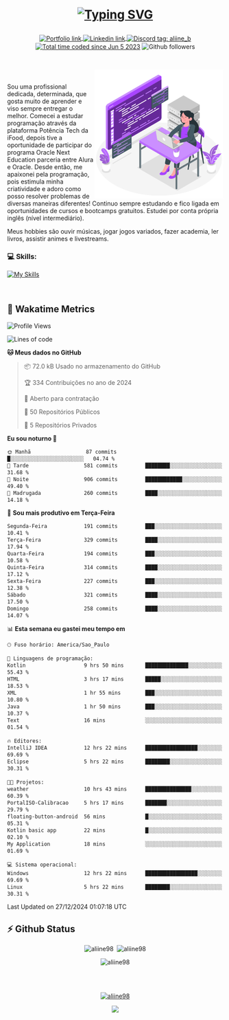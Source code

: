 # <p align = "center"><a href="https://git.io/typing-svg"><img src="https://readme-typing-svg.demolab.com?font=Space+Mono&size=28&pause=1000&duration=4000&color=8E58F7&vCenter=true&width=500&lines=%E2%9C%A8+Ol%C3%A1%2C+sou+Aline+Bevilacqua;%E2%9C%A8+Desenvolvedora+Web!" alt="Typing SVG" /></a></p>

<p align = "center">
    <a href="https://aliine98.github.io" target="_blank">
        <img alt="Portfolio link" align="center" src = "https://img.shields.io/badge/portfolio-8A2BE2?style=for-the-badge">
    </a>
    <a href="https://www.linkedin.com/in/aline-bevilacqua/" target="_blank">
        <img alt="Linkedin link" align="center" src = "https://img.shields.io/badge/LinkedIn-0077B5?style=for-the-badge&logo=linkedin&logoColor=white">
    </a>
    <a href="https://discord.com/" target="_blank">
        <img alt="Discord tag: aliine_b" align="center" src="https://img.shields.io/badge/-aliine__b-5865f2?style=flat-square&logo=Discord&logoColor=FFF" height="28">
    </a>
    <a href="https://wakatime.com/@aliine"><img src="https://wakatime.com/badge/user/d705bdc6-1244-4026-9380-8de8c1599f8d.svg?style=for-the-badge" alt="Total time coded since Jun 5 2023" align="center"/></a>
    <img alt="Github followers" align="center" src="https://img.shields.io/github/followers/Aliine98?style=for-the-badge&color=bf0f47&logo=github&logoColor=white">
</p><br>

<a href="https://storyset.com/"><img src="./assets/coding-amico.svg" width="300" align="right"></a>

<div align="left">
<br>

Sou uma profissional dedicada, determinada, que gosta muito de aprender e viso sempre entregar o melhor. Comecei a estudar programação através da plataforma Potência Tech da iFood, depois tive a oportunidade de participar do programa Oracle Next Education parceria entre Alura e Oracle. Desde então, me apaixonei pela programação, pois estimula minha criatividade e adoro como posso resolver problemas de diversas maneiras diferentes! Continuo sempre estudando e fico ligada em oportunidades de cursos e bootcamps gratuitos.
Estudei por conta própria inglês (nível intermediário).

Meus hobbies são ouvir músicas, jogar jogos variados, fazer academia, ler livros, assistir animes e livestreams.

### 💻 Skills:
[![My Skills](https://skillicons.dev/icons?i=html,css,js,java,tailwind,mysql,hibernate,ts,nuxt,angular,next,firebase,express,mongo&perline=5)](https://skillicons.dev)
</div>
<br>

## 🚀 Wakatime Metrics

<!--START_SECTION:waka-->
![Profile Views](http://img.shields.io/badge/Visualizac%C3%B5es%20do%20perfil-0-blue)

![Lines of code](https://img.shields.io/badge/Desde%20o%20Hello%20World%20eu%20escrevi-385.2%20thousand%20linhas%20de%20c%C3%B3digo-blue)

**🐱 Meus dados no GitHub** 

> 📦 72.0 kB Usado no armazenamento do GitHub 
 > 
> 🏆 334 Contribuições no ano de 2024
 > 
> 💼 Aberto para contratação
 > 
> 📜 50 Repositórios Públicos 
 > 
> 🔑 5 Repositórios Privados 
 > 
**Eu sou noturno 🦉** 

```text
🌞 Manhã                  87 commits          █░░░░░░░░░░░░░░░░░░░░░░░░   04.74 % 
🌆 Tarde                  581 commits         ████████░░░░░░░░░░░░░░░░░   31.68 % 
🌃 Noite                  906 commits         ████████████░░░░░░░░░░░░░   49.40 % 
🌙 Madrugada              260 commits         ████░░░░░░░░░░░░░░░░░░░░░   14.18 % 
```
📅 **Sou mais produtivo em Terça-Feira** 

```text
Segunda-Feira            191 commits         ███░░░░░░░░░░░░░░░░░░░░░░   10.41 % 
Terça-Feira              329 commits         ████░░░░░░░░░░░░░░░░░░░░░   17.94 % 
Quarta-Feira             194 commits         ███░░░░░░░░░░░░░░░░░░░░░░   10.58 % 
Quinta-Feira             314 commits         ████░░░░░░░░░░░░░░░░░░░░░   17.12 % 
Sexta-Feira              227 commits         ███░░░░░░░░░░░░░░░░░░░░░░   12.38 % 
Sábado                   321 commits         ████░░░░░░░░░░░░░░░░░░░░░   17.50 % 
Domingo                  258 commits         ████░░░░░░░░░░░░░░░░░░░░░   14.07 % 
```


📊 **Esta semana eu gastei meu tempo em** 

```text
🕑︎ Fuso horário: America/Sao_Paulo

💬 Linguagens de programação: 
Kotlin                   9 hrs 50 mins       ██████████████░░░░░░░░░░░   55.43 % 
HTML                     3 hrs 17 mins       █████░░░░░░░░░░░░░░░░░░░░   18.53 % 
XML                      1 hr 55 mins        ███░░░░░░░░░░░░░░░░░░░░░░   10.80 % 
Java                     1 hr 50 mins        ███░░░░░░░░░░░░░░░░░░░░░░   10.37 % 
Text                     16 mins             ░░░░░░░░░░░░░░░░░░░░░░░░░   01.54 % 

🔥 Editores: 
IntelliJ IDEA            12 hrs 22 mins      █████████████████░░░░░░░░   69.69 % 
Eclipse                  5 hrs 22 mins       ████████░░░░░░░░░░░░░░░░░   30.31 % 

🐱‍💻 Projetos: 
weather                  10 hrs 43 mins      ███████████████░░░░░░░░░░   60.39 % 
PortalISO-Calibracao     5 hrs 17 mins       ███████░░░░░░░░░░░░░░░░░░   29.79 % 
floating-button-android  56 mins             █░░░░░░░░░░░░░░░░░░░░░░░░   05.31 % 
Kotlin basic app         22 mins             █░░░░░░░░░░░░░░░░░░░░░░░░   02.10 % 
My Application           18 mins             ░░░░░░░░░░░░░░░░░░░░░░░░░   01.69 % 

💻 Sistema operacional: 
Windows                  12 hrs 22 mins      █████████████████░░░░░░░░   69.69 % 
Linux                    5 hrs 22 mins       ████████░░░░░░░░░░░░░░░░░   30.31 % 
```


 Last Updated on 27/12/2024 01:07:18 UTC
<!--END_SECTION:waka-->
 
## ⚡ Github Status

<p align="center"><img src="https://my-github-readme-stats-aliine98.vercel.app/api?username=aliine98&show_icons=true&locale=en&theme=radical" alt="aliine98" />&nbsp;&nbsp;<img src="https://my-github-readme-stats-aliine98.vercel.app/api/top-langs?username=aliine98&show_icons=true&locale=en&layout=compact&theme=radical&exclude_repo=my-github-readme-stats,my-github-readme-streak-stats,github-readme-streak-stats,ajax-com-js-puro" alt="aliine98" /></p>

<p align="center"><img src="https://my-github-readme-streak-stats.vercel.app?user=aliine98&theme=radical" alt="aliine98" /></p>

<br><br>
<p align="center"> <a href="https://github.com/ryo-ma/github-profile-trophy" target="_blank"><img src="https://github-profile-trophy.vercel.app/?username=aliine98&theme=radical&column=4" alt="aliine98" /></a> </p>

<p align="center"><img src="https://media4.giphy.com/media/C1bBFL2dMQxA4/giphy.gif?cid=ecf05e47z7xqxd7gboyuplq95r7v869x9bi8msk1upllpme2&ep=v1_gifs_search&rid=giphy.gif&ct=g" width="700"></p>
